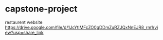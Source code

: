 # capstone-project
restaurent website
https://drive.google.com/file/d/1JcYtlMFcZO0gDDmZuRZJQxNnEJR8_rm1/view?usp=share_link
